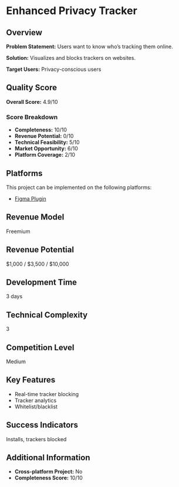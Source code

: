 # Enhanced Privacy Tracker

## Overview
**Problem Statement:** Users want to know who’s tracking them online.

**Solution:** Visualizes and blocks trackers on websites.

**Target Users:** Privacy-conscious users

## Quality Score
**Overall Score:** 4.9/10

### Score Breakdown
- **Completeness:** 10/10
- **Revenue Potential:** 0/10
- **Technical Feasibility:** 5/10
- **Market Opportunity:** 6/10
- **Platform Coverage:** 2/10

## Platforms
This project can be implemented on the following platforms:
- [Figma Plugin](./platforms/figma-plugin/)

## Revenue Model
Freemium

## Revenue Potential
$1,000 / $3,500 / $10,000

## Development Time
3 days

## Technical Complexity
3

## Competition Level
Medium

## Key Features
- Real-time tracker blocking
- Tracker analytics
- Whitelist/blacklist

## Success Indicators
Installs, trackers blocked

## Additional Information
- **Cross-platform Project:** No
- **Completeness Score:** 10/10
